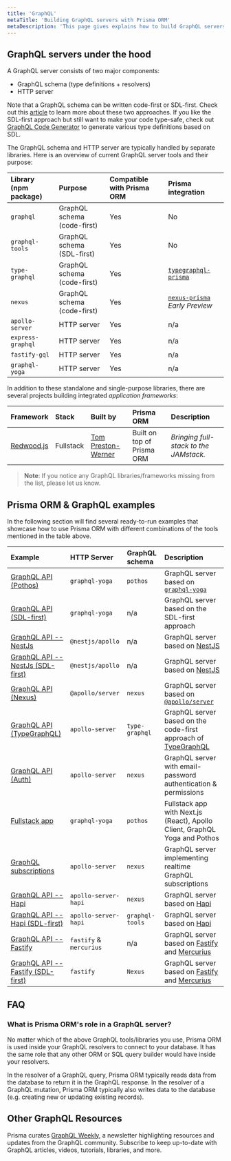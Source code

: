 ```yaml
---
title: 'GraphQL'
metaTitle: 'Building GraphQL servers with Prisma ORM'
metaDescription: 'This page gives explains how to build GraphQL servers with Prisma ORM. It shows how Prisma ORM fits into the GraphQL ecosystem and provides practical examples.'
---
```


## GraphQL servers under the hood

A GraphQL server consists of two major components:

- GraphQL schema (type definitions + resolvers)
- HTTP server

Note that a GraphQL schema can be written code-first or SDL-first. Check out this [article](https://www.prisma.io/blog/the-problems-of-schema-first-graphql-development-x1mn4cb0tyl3) to learn more about these two approaches. If you like the SDL-first approach but still want to make your code type-safe, check out [GraphQL Code Generator](https://the-guild.dev/graphql/codegen) to generate various type definitions based on SDL.

The GraphQL schema and HTTP server are typically handled by separate libraries. Here is an overview of current GraphQL server tools and their purpose:

| Library (npm package) | Purpose                     | Compatible with Prisma ORM | Prisma integration                                                              |
| :-------------------- | :-------------------------- | :------------------------- | :------------------------------------------------------------------------------ |
| `graphql`             | GraphQL schema (code-first) | Yes                        | No                                                                              |
| `graphql-tools`       | GraphQL schema (SDL-first)  | Yes                        | No                                                                              |
| `type-graphql`        | GraphQL schema (code-first) | Yes                        | [`typegraphql-prisma`](https://www.npmjs.com/package/typegraphql-prisma)        |
| `nexus`               | GraphQL schema (code-first) | Yes                        | [`nexus-prisma`](https://graphql-nexus.github.io/nexus-prisma/) _Early Preview_ |
| `apollo-server`       | HTTP server                 | Yes                        | n/a                                                                             |
| `express-graphql`     | HTTP server                 | Yes                        | n/a                                                                             |
| `fastify-gql`         | HTTP server                 | Yes                        | n/a                                                                             |
| `graphql-yoga`        | HTTP server                 | Yes                        | n/a                                                                             |

In addition to these standalone and single-purpose libraries, there are several projects building integrated _application frameworks_:

| Framework                        | Stack     | Built by                                          | Prisma ORM                 | Description                            |
| :------------------------------- | :-------- | :------------------------------------------------ | :------------------------- | :------------------------------------- |
| [Redwood.js](https://rwsdk.com/) | Fullstack | [Tom Preston-Werner](https://github.com/mojombo/) | Built on top of Prisma ORM | _Bringing full-stack to the JAMstack._ |

> **Note**: If you notice any GraphQL libraries/frameworks missing from the list, please let us know.

## Prisma ORM & GraphQL examples

In the following section will find several ready-to-run examples that showcase how to use Prisma ORM with different combinations of the tools mentioned in the table above.

| Example                                                                              | HTTP Server             | GraphQL schema  | Description                                                                                     |
| :----------------------------------------------------------------------------------- | :---------------------- | :-------------- | :---------------------------------------------------------------------------------------------- |
| [GraphQL API (Pothos)](https://pris.ly/e/ts/graphql)                                 | `graphql-yoga`          | `pothos`        | GraphQL server based on [`graphql-yoga`](https://the-guild.dev/graphql/yoga-server)             |
| [GraphQL API (SDL-first)](https://pris.ly/e/ts/graphql-sdl-first)                    | `graphql-yoga`          | n/a             | GraphQL server based on the SDL-first approach                                                  |
| [GraphQL API -- NestJs](https://pris.ly/e/ts/graphql-nestjs)                         | `@nestjs/apollo`        | n/a             | GraphQL server based on [NestJS](https://nestjs.com/)                                           |
| [GraphQL API -- NestJs (SDL-first)](https://pris.ly/e/ts/graphql-nestjs-sdl-first)   | `@nestjs/apollo`        | n/a             | GraphQL server based on [NestJS](https://nestjs.com/)                                           |
| [GraphQL API (Nexus)](https://pris.ly/e/ts/graphql-nexus)                            | `@apollo/server`        | `nexus`         | GraphQL server based on [`@apollo/server`](https://www.apollographql.com/docs/apollo-server)    |
| [GraphQL API (TypeGraphQL)](https://pris.ly/e/ts/graphql-typegraphql)                | `apollo-server`         | `type-graphql`  | GraphQL server based on the code-first approach of [TypeGraphQL](https://typegraphql.com/)      |
| [GraphQL API (Auth)](https://pris.ly/e/ts/graphql-auth)                              | `apollo-server`         | `nexus`         | GraphQL server with email-password authentication & permissions                                 |
| [Fullstack app](https://pris.ly/e/ts/graphql-nextjs)                                 | `graphql-yoga`          | `pothos`        | Fullstack app with Next.js (React), Apollo Client, GraphQL Yoga and Pothos                      |
| [GraphQL subscriptions](https://pris.ly/e/ts/graphql-subscriptions)                  | `apollo-server`         | `nexus`         | GraphQL server implementing realtime GraphQL subscriptions                                      |
| [GraphQL API -- Hapi](https://pris.ly/e/ts/graphql-hapi)                             | `apollo-server-hapi`    | `nexus`         | GraphQL server based on [Hapi](https://hapi.dev/)                                               |
| [GraphQL API -- Hapi (SDL-first)](https://pris.ly/e/ts/graphql-hapi-sdl-first)       | `apollo-server-hapi`    | `graphql-tools` | GraphQL server based on [Hapi](https://hapi.dev/)                                               |
| [GraphQL API -- Fastify](https://pris.ly/e/ts/graphql-fastify)                       | `fastify` & `mercurius` | n/a             | GraphQL server based on [Fastify](https://fastify.dev/) and [Mercurius](https://mercurius.dev/) |
| [GraphQL API -- Fastify (SDL-first)](https://pris.ly/e/ts/graphql-fastify-sdl-first) | `fastify`               | `Nexus`         | GraphQL server based on [Fastify](https://fastify.dev/) and [Mercurius](https://mercurius.dev/) |

## FAQ

### What is Prisma ORM's role in a GraphQL server?

No matter which of the above GraphQL tools/libraries you use, Prisma ORM is used inside your GraphQL resolvers to connect to your database. It has the same role that any other ORM or SQL query builder would have inside your resolvers.

In the resolver of a GraphQL query, Prisma ORM typically reads data from the database to return it in the GraphQL response. In the resolver of a GraphQL mutation, Prisma ORM typically also writes data to the database (e.g. creating new or updating existing records).

## Other GraphQL Resources

Prisma curates [GraphQL Weekly](https://www.graphqlweekly.com/), a newsletter highlighting resources and updates from the GraphQL community. Subscribe to keep up-to-date with GraphQL articles, videos, tutorials, libraries, and more.
